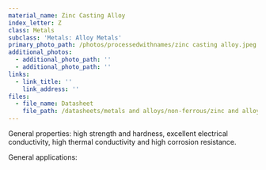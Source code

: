 ```yaml
---
material_name: Zinc Casting Alloy
index_letter: Z
class: Metals
subclass: 'Metals: Alloy Metals'
primary_photo_path: /photos/processedwithnames/zinc casting alloy.jpeg
additional_photos:
  - additional_photo_path: ''
  - additional_photo_path: ''
links:
  - link_title: ''
    link_address: ''
files:
  - file_name: Datasheet
    file_path: /datasheets/metals and alloys/non-ferrous/zinc and alloys/zinc die-casting alloys.pdf
---
```


General properties: high strength and hardness, excellent electrical conductivity, high thermal conductivity and high corrosion resistance.

General applications:&nbsp;
